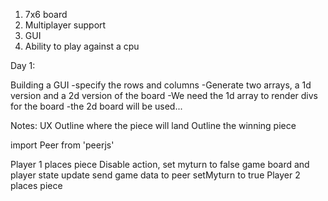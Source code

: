 1. 7x6 board
2. Multiplayer support
3. GUI
4. Ability to play against a cpu


Day 1:

Building a GUI
-specify the rows and columns
-Generate two arrays, a 1d version and a 2d version of the board
-We need the 1d array to render divs for the board
-the 2d board will be used...


Notes: UX 
Outline where the piece will land
Outline the winning piece


import Peer from 'peerjs'


Player 1 places piece
Disable action, set myturn to false
game board and player state update
send game data to peer
setMyturn to true
Player 2 places piece